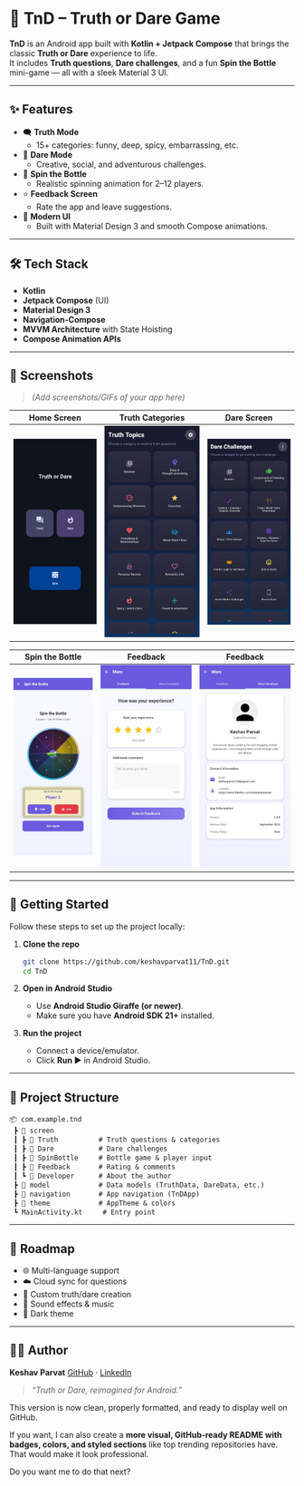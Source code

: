 
# 🎉 TnD – Truth or Dare Game

**TnD** is an Android app built with **Kotlin + Jetpack Compose** that brings the classic **Truth or Dare** experience to life.  
It includes **Truth questions**, **Dare challenges**, and a fun **Spin the Bottle** mini-game — all with a sleek Material 3 UI.

---

## ✨ Features

- 🗨️ **Truth Mode**  
  - 15+ categories: funny, deep, spicy, embarrassing, etc.
- 🎯 **Dare Mode**  
  - Creative, social, and adventurous challenges.
- 🍾 **Spin the Bottle**  
  - Realistic spinning animation for 2–12 players.
- ⭐ **Feedback Screen**  
  - Rate the app and leave suggestions.
- 🎨 **Modern UI**  
  - Built with Material Design 3 and smooth Compose animations.

---

## 🛠️ Tech Stack

- **Kotlin**  
- **Jetpack Compose** (UI)  
- **Material Design 3**  
- **Navigation-Compose**  
- **MVVM Architecture** with State Hoisting  
- **Compose Animation APIs**

---

## 📸 Screenshots

> *(Add screenshots/GIFs of your app here)*

| Home Screen | Truth Categories | Dare Screen |
|-------------|-----------------|-------------|
| ![](ss/HomeScreen.jpg) | ![](ss/TruthScreen.jpg) | ![](ss/DareScreen.jpg) |

| Spin the Bottle | Feedback | Feedback |
|-----------------|-----------| -----------|
| ![](ss/SpinBottleScreen.jpg) | ![](ss/FeedbackScreen.jpg) | ![](ss/DeveloperScreen.jpg) |

---

## 🚀 Getting Started

Follow these steps to set up the project locally:

1. **Clone the repo**
   ```bash
   git clone https://github.com/keshavparvat11/TnD.git
   cd TnD

2. **Open in Android Studio**

   * Use **Android Studio Giraffe (or newer)**.
   * Make sure you have **Android SDK 21+** installed.

3. **Run the project**

   * Connect a device/emulator.
   * Click **Run ▶** in Android Studio.

---

## 📂 Project Structure

```
📦 com.example.tnd
 ┣ 📂 screen
 ┃ ┣ 📂 Truth          # Truth questions & categories
 ┃ ┣ 📂 Dare           # Dare challenges
 ┃ ┣ 📂 SpinBottle     # Bottle game & player input
 ┃ ┣ 📂 Feedback       # Rating & comments
 ┃ ┗ 📂 Developer      # About the author
 ┣ 📂 model            # Data models (TruthData, DareData, etc.)
 ┣ 📂 navigation       # App navigation (TnDApp)
 ┣ 📂 theme            # AppTheme & colors
 ┗ MainActivity.kt     # Entry point
```

---

## 🔮 Roadmap

* 🌐 Multi-language support
* ☁️ Cloud sync for questions
* 📝 Custom truth/dare creation
* 🎵 Sound effects & music
* 🌙 Dark theme

---


## 👨‍💻 Author

**Keshav Parvat**
[GitHub](https://github.com/keshavparvat11) · [LinkedIn](https://www.linkedin.com/in/keshavparvat/)

> *“Truth or Dare, reimagined for Android.”*



This version is now clean, properly formatted, and ready to display well on GitHub.

If you want, I can also create a **more visual, GitHub-ready README with badges, colors, and styled sections** like top trending repositories have. That would make it look professional.  

Do you want me to do that next?
```
